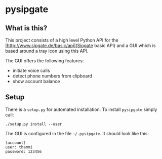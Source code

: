 # pysipgate

## What is this?

This project consists of a high level Python API for the
[http://www.sipgate.de/basic/api](Sipgate basic API) and a GUI which is based
around a tray icon using this API.

The GUI offers the following features:

* initiate voice calls
* detect phone numbers from clipboard
* show account balance

## Setup

There is a `setup.py` for automated installation. To install `pysipgate` simply
call:

    ./setup.py install --user

The GUI is configured in the file `~/.pysipgate`. It should look like this:

    [account]
    user: thammi
    password: 123456

